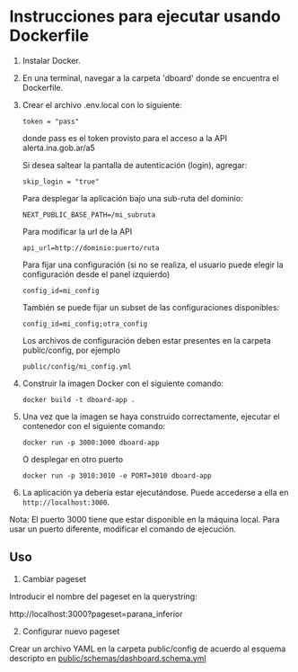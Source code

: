 # Instrucciones para ejecutar usando Dockerfile


1. Instalar Docker.

2. En una terminal, navegar a la carpeta 'dboard' donde se encuentra el Dockerfile.

3. Crear el archivo .env.local con lo siguiente:

   ```
   token = "pass"
   ```
   donde pass es el token provisto para el acceso a la API alerta.ina.gob.ar/a5

   Si desea saltear la pantalla de autenticación (login), agregar:

   ```
   skip_login = "true"
   ```
   Para desplegar la aplicación bajo una sub-ruta del dominio:
   ```
   NEXT_PUBLIC_BASE_PATH=/mi_subruta
   ```
   Para modificar la url de la API
   ```
   api_url=http://dominio:puerto/ruta
   ```
   Para fijar una configuración (si no se realiza, el usuario puede elegir la configuración desde el panel izquierdo)
   ```
   config_id=mi_config
   ```
   También se puede fijar un subset de las configuraciones disponibles:
   ```
   config_id=mi_config;otra_config
   ```
   Los archivos de configuración deben estar presentes en la carpeta public/config, por ejemplo
   ```
   public/config/mi_config.yml
   ```


4. Construir la imagen Docker con el siguiente comando:

   ```
   docker build -t dboard-app .
   ```

5. Una vez que la imagen se haya construido correctamente, ejecutar el contenedor con el siguiente comando:

   ```
   docker run -p 3000:3000 dboard-app
   ```
   O desplegar en otro puerto
   ```
   docker run -p 3010:3010 -e PORT=3010 dboard-app
   ```

6. La aplicación ya debería estar ejecutándose. Puede accederse a ella en `http://localhost:3000`.

Nota: El puerto 3000 tiene que estar disponible en la máquina local. Para usar un puerto diferente, modificar el comando de ejecución.

## Uso

1. Cambiar pageset

Introducir el nombre del pageset en la querystring:

http://localhost:3000?pageset=parana_inferior

2. Configurar nuevo pageset

Crear un archivo YAML en la carpeta public/config de acuerdo al esquema descripto en [public/schemas/dashboard.schema.yml](https://raw.githubusercontent.com/jbianchi81/dashboard/refs/heads/main/dboard/public/schemas/dashboard.schema.yml)
